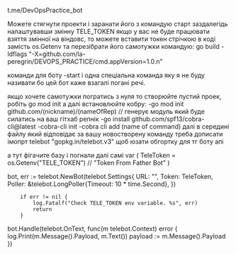 t.me/DevOpsPractice_bot

Можете стягнути проекти і заранати його з командую старт заздалегідь налаштувавши змінну TELE_TOKEN 
якщо у вас не буде працювати взяття змінної на віндовс, то можете вставити токен стрічкою в коді замість os.Getenv 
та перезібрати його самотужки командую:
 go build -ldflags "-X=github.com/la-peregrin/DEVOPS_PRACTICE/cmd.appVersion=1.0.n"

команди для боту -start і одна спеціальна команда яку я не буду називати бо цей бот каже взагалі погані речі.

якщо хочете самотужки погратись з нуля то створюйте пустий проек, робіть go mod init а далі встановлюйте кобру:
-go mod init github.com/(nickname)/(nameOfRep) // генерує модуль який буде силатись на ваш гітхаб репнік
-go install github.com/spf13/cobra-cli@latest
-cobra-cli init
-cobra cli add (name of command)
далі в середині файлу який відповідає за вашу новостворену команду треба дописати імопрт telebot "gopkg.in/telebot.v3"
щоб юзати обгортку для тг боту апі

а тут фігачите базу і погнали далі самі
var (
	TeleToken = os.Getenv("TELE_TOKEN") // "Token From Father Bot"
)

bot, err := telebot.NewBot(telebot.Settings{
			URL:    "",
			Token:  TeleToken,
			Poller: &telebot.LongPoller{Timeout: 10 * time.Second},
		})

		if err != nil {
			log.Fatalf("Check TELE_TOKEN env variable. %s", err)
			return
		}

  bot.Handle(telebot.OnText, func(m telebot.Context) error {
			log.Print(m.Message().Payload, m.Text())
			payload := m.Message().Payload
		})
